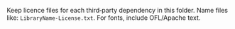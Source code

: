 Keep licence files for each third‑party dependency in this folder.
Name files like: `LibraryName-License.txt`. For fonts, include OFL/Apache text.
